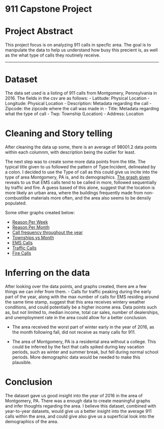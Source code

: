 # 911 Capstone Project

# Project Abstract

This project focus is on analyzing 911 calls in specfic area.
The goal is to manipulate the data to help us understand how busy
this precient is, as well as the what type of calls they routinely
receive.

---

# Dataset

The data set used is a listing of 911 calls from Montgomery, Pennsylvania in 2016. The fields in the csv are as follows: - Latitude: Physical Location - Longitude: Physical Location - Description: Metadata regarding the call - Zipcode: the zipcode where the call was made in - Title: Metadata regarding what the type of call - Twp: Township (Location) - Address: Location

# Cleaning and Story telling

After cleaning the data up some, there is an average of 98001.2 data points within each columnm, with description being the outlier for least.

The next step was to create some more data points from the title. The typical title given to us followed the pattern of Type:Incident, delineated by a colon. I decided to use the Type of call as this could give us incite into the type of area Montgomery, PA is, and its demographics. [The graph given](./Reasons.png) reveals to us that EMS calls tend to be called in more, followed sequentially by traffic and fire. A guess based of this alone, suggest that the location is more likely an urban area, where the buildings frequently made from non-combustilbe materials more often, and the area also seems to be densily populated.

Some other graphs created below:

- [Reason Per Week](./ReasonsPerWeek.png)
- [Reason Per Month](./ReasonsPerMonth.png)
- [Call frequency throughout the year](./TimestampsOfEmergencies.png)
- [Townships vs Month](./TwpVsMonthLF.png)
- [EMS Calls](./EMSCalls.png)
- [Traffic Calls](./TrafficCalls.png)
- [Fire Calls](./FireCalls.png)

# Inferring on the data

After looking over the data points, and graphs created, there are a few things we can infer from them. - Calls for traffic peaking during the early part of the year, along with the max number of calls for EMS residing around the same time stamp, suggest that this area receives wintery weather conditions, and could potentially be a higher income area. Data points such as, but not limited to, median income, total car sales, number of dealerships, and unemployment rate in the area could allow for a better conclusion.

- The area received the worst part of winter early in the year of 2016, as the month following fall, did not receive as many calls for 911.

- The area of Montgomery, PA is a residental area without a college. This could be inferred by the fact that calls spiked during key vacation periods, such as winter and summer break, but fell during normal school periods. More demographic data would be needed to make this plausible.

# Conclusion

The dataset gave us good insight into the year of 2016 in the area of Montgomery, PA. There was a enough data to create meaningful graphs and infer thoughts regarding the area. I believe this dataset, combined with year-to-year datasets, would give us a better insight into the average 911 calls within the area, and could give also give us a superficial look into the demographics of the area.
